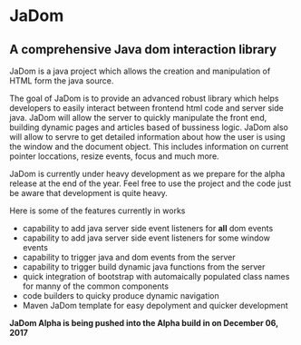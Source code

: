 # JaDom

## A comprehensive Java dom interaction library

JaDom is a java project which allows the creation and manipulation of HTML form the java source. 

The goal of JaDom is to provide an advanced robust library which helps developers to easily interact between frontend html code and server side java.  JaDom will allow the server to quickly manipulate the front end, building dynamic pages and articles based of bussiness logic. JaDom also will allow to servre to get detailed information about how the user is using the window and the document object. This includes information on current pointer loccations, resize events, focus and much more.

JaDom is currently under heavy development as we prepare for the alpha release at the end of the year. Feel free to use the project and the code just be aware that development is quite heavy.

Here is some of the features currently  in works

 - capability to add java server side event listeners for <b>all</b> dom events
 - capability to add java server side event listeners for some window events
 - capability to trigger java and dom events from the server
 - capability to trigger build dynamic java functions from the server
 - quick integration of bootstrap with automaically populated class names for manny of the common components
 - code builders to quicky produce dynamic navigation
 - Maven JaDom template for easy depolyment and quicker development
 
 
 <b>JaDom Alpha is being pushed into the Alpha build in on December 06, 2017</b>
